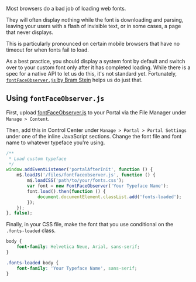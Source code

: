 Most browsers do a bad job of loading web fonts.

They will often display nothing while the font is downloading and parsing, leaving your users with a flash of invisible text, or in some cases, a page that never displays.

This is particularly pronounced on certain mobile browsers that have no timeout for when fonts fail to load.

As a best practice, you should display a system font by default and switch over to your custom font only after it has completed loading. While there is a spec for a native API to let us do this, it's not standard yet. Fortunately, [`fontFaceObserver.js` by Bram Stein](https://github.com/bramstein/fontfaceobserver) helps us do just that.

## Using `fontFaceObserver.js`

First, upload [fontFaceObserver.js](https://github.com/bramstein/fontfaceobserver) to your Portal via the File Manager under `Manage > Content`.

Then, add this in Control Center under `Manage > Portal > Portal Settings` under one of the inline JavaScript sections. Change the font file and font name to whatever typeface you're using.

```js
/**
 * Load custom typeface
 */
window.addEventListener('portalAfterInit', function () {
    m$.loadJS('/files/fontfaceobserver.js', function () {
        m$.loadCSS('path/to/your/fonts.css');
        var font = new FontFaceObserver('Your Typeface Name');
        font.load().then(function () {
            document.documentElement.classList.add('fonts-loaded');
        });
    });
}, false);
```

Finally, in your CSS file, make the font that you use conditional on the `.fonts-loaded` class.

```css
body {
    font-family: Helvetica Neue, Arial, sans-serif;
}

.fonts-loaded body {
    font-family: 'Your Typeface Name', sans-serif;
}
```